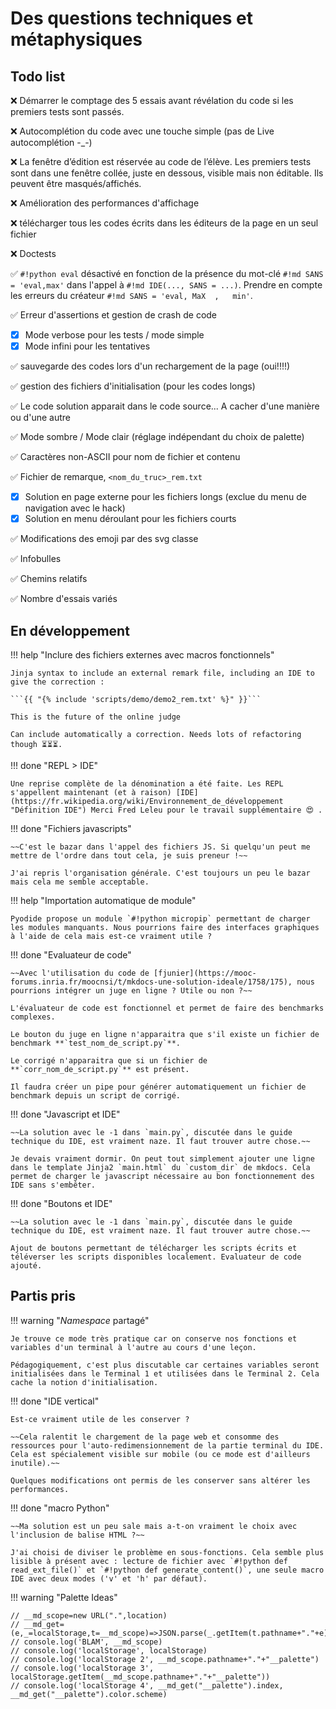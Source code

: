 # Des questions techniques et métaphysiques

## Todo list


:x: Démarrer le comptage des 5 essais avant révélation du code si les premiers tests sont passés.

:x: Autocomplétion du code avec une touche simple (pas de Live autocomplétion -_-)

:x: La fenêtre d’édition est réservée au code de l’élève. Les premiers tests sont dans une fenêtre collée, juste en dessous, visible mais non éditable. Ils peuvent être masqués/affichés.

:x: Amélioration des performances d'affichage

:x: télécharger tous les codes écrits dans les éditeurs de la page en un seul fichier

:x: Doctests

:white_check_mark: `#!python eval` désactivé en fonction de la présence du mot-clé `#!md SANS = 'eval,max'` dans l'appel à `#!md IDE(..., SANS = ...)`. Prendre en compte les erreurs du créateur `#!md SANS = 'eval, MaX  ,   min'`.

:white_check_mark: Erreur d'assertions et gestion de crash de code

- [x] Mode verbose pour les tests / mode simple
- [x] Mode infini pour les tentatives

:white_check_mark: sauvegarde des codes lors d'un rechargement de la page (oui!!!!)

:white_check_mark: gestion des fichiers d'initialisation (pour les codes longs)

:white_check_mark: Le code solution apparait dans le code source... A cacher d'une manière ou d'une autre

:white_check_mark: Mode sombre / Mode clair (réglage indépendant du choix de palette)

:white_check_mark: Caractères non-ASCII pour nom de fichier et contenu

:white_check_mark: Fichier de remarque, `<nom_du_truc>_rem.txt` 

- [x] Solution en page externe pour les fichiers longs (exclue du menu de navigation avec le hack)
- [x] Solution en menu déroulant pour les fichiers courts

:white_check_mark: Modifications des emoji par des svg classe

:white_check_mark: Infobulles

:white_check_mark: Chemins relatifs

:white_check_mark: Nombre d'essais variés


## En développement

!!! help "Inclure des fichiers externes avec macros fonctionnels"

    Jinja syntax to include an external remark file, including an IDE to give the correction :

    ```{{ "{% include 'scripts/demo/demo2_rem.txt' %}" }}```

    This is the future of the online judge

    Can include automatically a correction. Needs lots of refactoring though ⏳⏳⏳. 


!!! done "REPL > IDE"

    Une reprise complète de la dénomination a été faite. Les REPL s'appellent maintenant (et à raison) [IDE](https://fr.wikipedia.org/wiki/Environnement_de_développement "Définition IDE") Merci Fred Leleu pour le travail supplémentaire 😍 .

!!! done "Fichiers javascripts"

    ~~C'est le bazar dans l'appel des fichiers JS. Si quelqu'un peut me mettre de l'ordre dans tout cela, je suis preneur !~~

    J'ai repris l'organisation générale. C'est toujours un peu le bazar mais cela me semble acceptable.


!!! help "Importation automatique de module"

    Pyodide propose un module `#!python micropip` permettant de charger les modules manquants. Nous pourrions faire des interfaces graphiques à l'aide de cela mais est-ce vraiment utile ? 

!!! done "Evaluateur de code"

    ~~Avec l'utilisation du code de [fjunier](https://mooc-forums.inria.fr/moocnsi/t/mkdocs-une-solution-ideale/1758/175), nous pourrions intégrer un juge en ligne ? Utile ou non ?~~

    L'évaluateur de code est fonctionnel et permet de faire des benchmarks complexes.
    
    Le bouton du juge en ligne n'apparaitra que s'il existe un fichier de benchmark **`test_nom_de_script.py`**.

    Le corrigé n'apparaitra que si un fichier de **`corr_nom_de_script.py`** est présent.

    Il faudra créer un pipe pour générer automatiquement un fichier de benchmark depuis un script de corrigé.


!!! done "Javascript et IDE"

    ~~La solution avec le -1 dans `main.py`, discutée dans le guide technique du IDE, est vraiment naze. Il faut trouver autre chose.~~
    
    Je devais vraiment dormir. On peut tout simplement ajouter une ligne dans le template Jinja2 `main.html` du `custom_dir` de mkdocs. Cela permet de charger le javascript nécessaire au bon fonctionnement des IDE sans s'embêter.

!!! done "Boutons et IDE"

    ~~La solution avec le -1 dans `main.py`, discutée dans le guide technique du IDE, est vraiment naze. Il faut trouver autre chose.~~
    
    Ajout de boutons permettant de télécharger les scripts écrits et téléverser les scripts disponibles localement. Evaluateur de code ajouté.


## Partis pris

!!! warning "_Namespace_ partagé"
    
    Je trouve ce mode très pratique car on conserve nos fonctions et variables d'un terminal à l'autre au cours d'une leçon. 
    
    Pédagogiquement, c'est plus discutable car certaines variables seront initialisées dans le Terminal 1 et utilisées dans le Terminal 2. Cela cache la notion d'initialisation.

!!! done "IDE vertical"

    Est-ce vraiment utile de les conserver ?
    
    ~~Cela ralentit le chargement de la page web et consomme des ressources pour l'auto-redimensionnement de la partie terminal du IDE. Cela est spécialement visible sur mobile (ou ce mode est d'ailleurs inutile).~~

    Quelques modifications ont permis de les conserver sans altérer les performances.  

!!! done "macro Python"

    ~~Ma solution est un peu sale mais a-t-on vraiment le choix avec l'inclusion de balise HTML ?~~

    J'ai choisi de diviser le problème en sous-fonctions. Cela semble plus lisible à présent avec : lecture de fichier avec `#!python def read_ext_file()` et `#!python def generate_content()`, une seule macro IDE avec deux modes ('v' et 'h' par défaut).

!!! warning "Palette Ideas"

    // __md_scope=new URL(".",location)
    // __md_get=(e,_=localStorage,t=__md_scope)=>JSON.parse(_.getItem(t.pathname+"."+e))
    // console.log('BLAM', __md_scope)
    // console.log('localStorage', localStorage)
    // console.log('localStorage 2', __md_scope.pathname+"."+"__palette")
    // console.log('localStorage 3', localStorage.getItem(__md_scope.pathname+"."+"__palette"))
    // console.log('localStorage 4', __md_get("__palette").index, __md_get("__palette").color.scheme)
